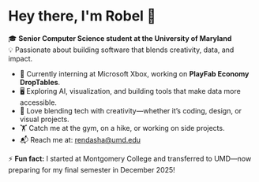 # Hey there, I'm Robel 👋  

🎓 **Senior Computer Science student at the University of Maryland**  
💡 Passionate about building software that blends creativity, data, and impact.  

- 🚀 Currently interning at Microsoft Xbox, working on **PlayFab Economy DropTables**.  
- 🖥️ Exploring AI, visualization, and building tools that make data more accessible.  
- 🎨 Love blending tech with creativity—whether it’s coding, design, or visual projects.  
- 🏋️ Catch me at the gym, on a hike, or working on side projects.  
- 📬 Reach me at: [rendasha@umd.edu](mailto:rendasha@umd.edu)  

⚡ **Fun fact:** I started at Montgomery College and transferred to UMD—now preparing for my final semester in December 2025!  
